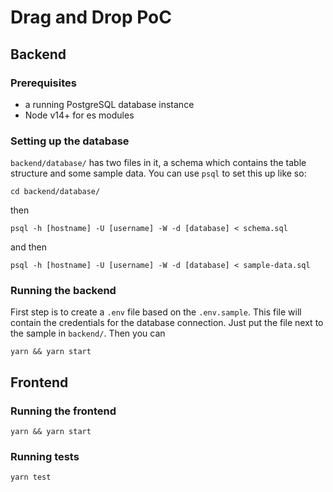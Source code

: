 # Drag and Drop PoC

## Backend

### Prerequisites

- a running PostgreSQL database instance
- Node v14+ for es modules

### Setting up the database

`backend/database/` has two files in it, a schema which contains the table structure and some sample data. You can use `psql` to set this up like so:

`cd backend/database/`

then

`psql -h [hostname] -U [username] -W -d [database] < schema.sql`

and then

`psql -h [hostname] -U [username] -W -d [database] < sample-data.sql`

### Running the backend

First step is to create a `.env` file based on the `.env.sample`. This file will contain the credentials for the database connection. Just put the file next to the sample in `backend/`. Then you can

`yarn && yarn start`

## Frontend

### Running the frontend

`yarn && yarn start`

### Running tests

`yarn test`
